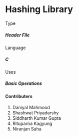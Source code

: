 # Hashing Library
Type
##### Header File <br>
Language
##### C<br>
Uses
##### Basic Operations<br>

#### Contributers
1. Daniyal Mahmood
2. Shashwat Priyadarshy
3. Siddharth Kumar Gupta
4. Rituparna Kagyung
5. Niranjan Saha
